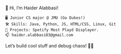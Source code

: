 👋 Hi, I’m Haider Alabbasi!

    🖥️ Junior CS major @ JMU (Go Dukes!)
    🛠️ Skills: Java, Python, JS, HTML/CSS, Linux, Git
    🎵 Projects: Spotify Most Playd Displayer.
    📫 haider.alabbasi03@gmail.com

Let’s build cool stuff and debug chaos! 🚀🐛

<!---
Hider03/Hider03 is a ✨ special ✨ repository because its `README.md` (this file) appears on your GitHub profile.
You can click the Preview link to take a look at your changes.
--->
